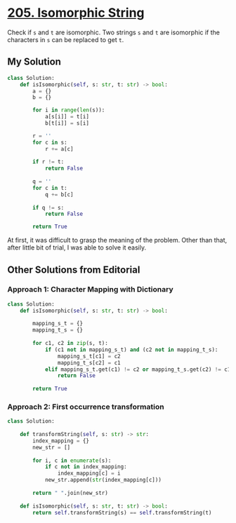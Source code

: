 # [205. Isomorphic String](https://leetcode.com/problems/isomorphic-strings/)

Check if `s` and `t` are isomorphic. Two strings `s` and `t` are isomorphic if the characters in `s` can be replaced to get `t`.

## My Solution
```python
class Solution:
    def isIsomorphic(self, s: str, t: str) -> bool:
        a = {}
        b = {}

        for i in range(len(s)):
            a[s[i]] = t[i]
            b[t[i]] = s[i]

        r = ''
        for c in s:
            r += a[c]
        
        if r != t:
            return False
        
        q = ''
        for c in t:
            q += b[c]
        
        if q != s:
            return False

        return True
```

At first, it was difficult to grasp the meaning of the problem. Other than that, after little bit of trial, I was able to solve it easily.

## Other Solutions from Editorial

### Approach 1: Character Mapping with Dictionary

```python
class Solution:
    def isIsomorphic(self, s: str, t: str) -> bool:
        
        mapping_s_t = {}
        mapping_t_s = {}
        
        for c1, c2 in zip(s, t):
            if (c1 not in mapping_s_t) and (c2 not in mapping_t_s):
                mapping_s_t[c1] = c2
                mapping_t_s[c2] = c1
            elif mapping_s_t.get(c1) != c2 or mapping_t_s.get(c2) != c1:
                return False
            
        return True
```


### Approach 2: First occurrence transformation

```python
class Solution:
    
    def transformString(self, s: str) -> str:
        index_mapping = {}
        new_str = []
        
        for i, c in enumerate(s):
            if c not in index_mapping:
                index_mapping[c] = i
            new_str.append(str(index_mapping[c]))
        
        return " ".join(new_str)
    
    def isIsomorphic(self, s: str, t: str) -> bool:
        return self.transformString(s) == self.transformString(t)
```